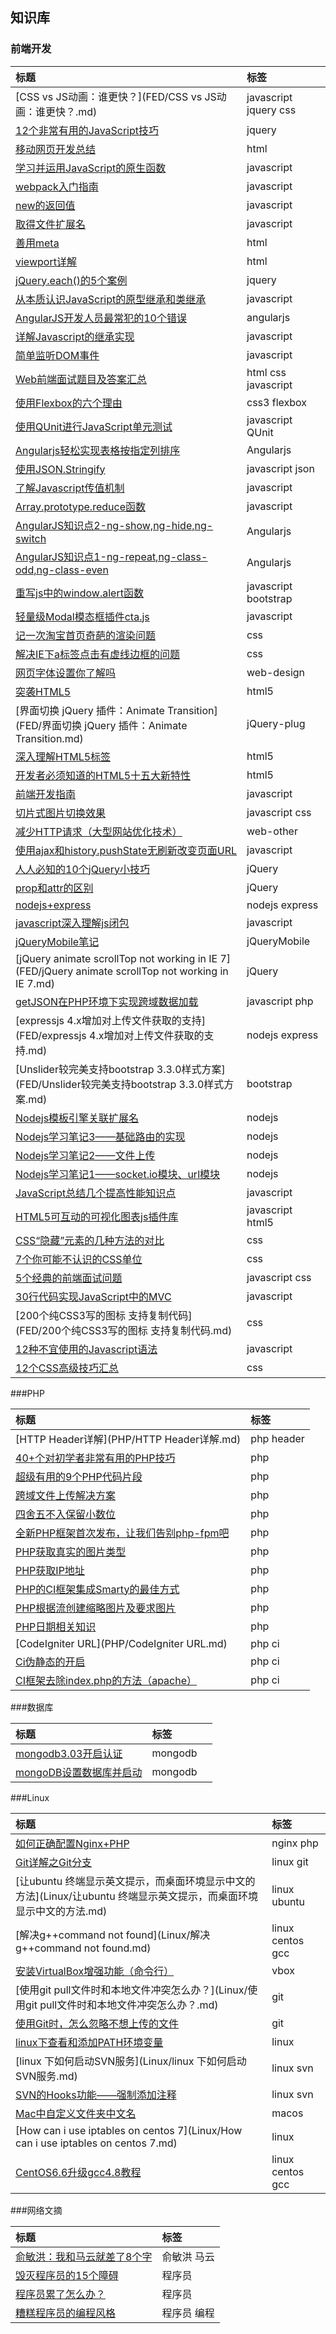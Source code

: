 ## 知识库

### 前端开发

| 标题                                       | 标签                    |
| :--------------------------------------- | :-------------------- |
| [CSS vs JS动画：谁更快？](FED/CSS vs JS动画：谁更快？.md) | javascript jquery css |
| [12个非常有用的JavaScript技巧](FED/12个非常有用的JavaScript技巧.md) | jquery                |
| [移动网页开发总结](FED/移动网页开发总结.md)              | html                  |
| [学习并运用JavaScript的原生函数](FED/学习并运用JavaScript的原生函数.md) | javascript            |
| [webpack入门指南](FED/webpack入门指南.md)        | javascript            |
| [new的返回值](FED/new的返回值.md)                | javascript            |
| [取得文件扩展名](FED/取得文件扩展名.md)                | javascript            |
| [善用meta](FED/善用meta.md)                  | html                  |
| [viewport详解](FED/viewport详解.md)          | html                  |
| [jQuery.each()的5个案例](FED/jQuery.each()的5个案例.md) | jquery                |
| [从本质认识JavaScript的原型继承和类继承](FED/从本质认识JavaScript的原型继承和类继承.md) | javascript            |
| [AngularJS开发人员最常犯的10个错误](FED/AngularJS开发人员最常犯的10个错误.md) | angularjs             |
| [详解Javascript的继承实现](FED/详解Javascript的继承实现.md) | javascript            |
| [简单监听DOM事件](FED/简单监听DOM事件.md)            | javascript            |
| [Web前端面试题目及答案汇总](FED/Web前端面试题目及答案汇总.md)  | html css javascript   |
| [使用Flexbox的六个理由](FED/使用Flexbox的六个理由.md)  | css3 flexbox          |
| [使用QUnit进行JavaScript单元测试](FED/使用QUnit进行JavaScript单元测试.md) | javascript QUnit      |
| [Angularjs轻松实现表格按指定列排序](FED/Angularjs轻松实现表格按指定列排序.md) | Angularjs             |
| [使用JSON.Stringify](FED/使用JSON.Stringify.md) | javascript json       |
| [了解Javascript传值机制](FED/了解Javascript传值机制.md) | javascript            |
| [Array.prototype.reduce函数](FED/Array.prototype.reduce函数.md) | javascript            |
| [AngularJS知识点2-ng-show,ng-hide,ng-switch](FED/AngularJS知识点2.md) | Angularjs             |
| [AngularJS知识点1-ng-repeat,ng-class-odd,ng-class-even](FED/AngularJS知识点1.md) | Angularjs             |
| [重写js中的window.alert函数](FED/重写js中的window.alert函数.md) | javascript bootstrap  |
| [轻量级Modal模态框插件cta.js](FED/轻量级Modal模态框插件cta.js.md) | javascript            |
| [记一次淘宝首页奇葩的渲染问题](FED/记一次淘宝首页奇葩的渲染问题.md)  | css                   |
| [解决IE下a标签点击有虚线边框的问题](FED/解决IE下a标签点击有虚线边框的问题.md) | css                   |
| [网页字体设置你了解吗](FED/网页字体设置你了解吗.md)          | web-design            |
| [突袭HTML5](FED/突袭HTML5.md)                | html5                 |
| [界面切换 jQuery 插件：Animate Transition](FED/界面切换 jQuery 插件：Animate Transition.md) | jQuery-plug           |
| [深入理解HTML5标签](FED/深入理解HTML5标签.md)        | html5                 |
| [开发者必须知道的HTML5十五大新特性](FED/开发者必须知道的HTML5十五大新特性.md) | html5                 |
| [前端开发指南](FED/前端开发指南.md)                  | javascript            |
| [切片式图片切换效果](FED/切片式图片切换效果.md)            | javascript css        |
| [减少HTTP请求（大型网站优化技术）](FED/减少HTTP请求（大型网站优化技术）.md) | web-other             |
| [使用ajax和history.pushState无刷新改变页面URL](FED/使用ajax和history.pushState无刷新改变页面URL.md) | javascript            |
| [人人必知的10个jQuery小技巧](FED/人人必知的10个jQuery小技巧.md) | jQuery                |
| [prop和attr的区别](FED/prop和attr的区别.md)      | jQuery                |
| [nodejs+express](FED/nodejs+express.md)  | nodejs express        |
| [javascript深入理解js闭包](FED/javascript深入理解js闭包.md) | javascript            |
| [jQueryMobile笔记](FED/jQueryMobile笔记.md)  | jQueryMobile          |
| [jQuery animate scrollTop not working in IE 7](FED/jQuery animate scrollTop not working in IE 7.md) | jQuery                |
| [getJSON在PHP环境下实现跨域数据加载](FED/getJSON在PHP环境下实现跨域数据加载.md) | javascript php        |
| [expressjs 4.x增加对上传文件获取的支持](FED/expressjs 4.x增加对上传文件获取的支持.md) | nodejs express        |
| [Unslider较完美支持bootstrap 3.3.0样式方案](FED/Unslider较完美支持bootstrap 3.3.0样式方案.md) | bootstrap             |
| [Nodejs模板引擎关联扩展名](FED/Nodejs模板引擎关联扩展名.md) | nodejs                |
| [Nodejs学习笔记3——基础路由的实现](FED/Nodejs学习笔记3——基础路由的实现.md) | nodejs                |
| [Nodejs学习笔记2——文件上传](FED/Nodejs学习笔记2——文件上传.md) | nodejs                |
| [Nodejs学习笔记1——socket.io模块、url模块](FED/Nodejs学习笔记1——socket.io模块、url模块.md) | nodejs                |
| [JavaScript总结几个提高性能知识点](FED/JavaScript总结几个提高性能知识点.md) | javascript            |
| [HTML5可互动的可视化图表js插件库](FED/HTML5可互动的可视化图表js插件库.md) | javascript html5      |
| [CSS“隐藏”元素的几种方法的对比](FED/CSS“隐藏”元素的几种方法的对比.md) | css                   |
| [7个你可能不认识的CSS单位](FED/7个你可能不认识的CSS单位.md)  | css                   |
| [5个经典的前端面试问题](FED/5个经典的前端面试问题.md)        | javascript css        |
| [30行代码实现JavaScript中的MVC](FED/30行代码实现JavaScript中的MVC.md) | javascript            |
| [200个纯CSS3写的图标 支持复制代码](FED/200个纯CSS3写的图标 支持复制代码.md) | css                   |
| [12种不宜使用的Javascript语法](FED/12种不宜使用的Javascript语法.md) | javascript            |
| [12个CSS高级技巧汇总](FED/12个CSS高级技巧汇总.md)      | css                   |

###PHP

| 标题                                       | 标签         |
| :--------------------------------------- | :--------- |
| [HTTP Header详解](PHP/HTTP Header详解.md)    | php header |
| [40+个对初学者非常有用的PHP技巧](PHP/40+个对初学者非常有用的PHP技巧.md) | php        |
| [超级有用的9个PHP代码片段](PHP/超级有用的9个PHP代码片段.md)  | php        |
| [跨域文件上传解决方案](PHP/跨域文件上传解决方案.md)          | php        |
| [四舍五不入保留小数位](PHP/四舍五不入保留小数位.md)          | php        |
| [全新PHP框架首次发布，让我们告别php-fpm吧](PHP/全新PHP框架首次发布，让我们告别php-fpm吧.md) | php        |
| [PHP获取真实的图片类型](PHP/PHP获取真实的图片类型.md)      | php        |
| [PHP获取IP地址](PHP/PHP获取IP地址.md)            | php        |
| [PHP的CI框架集成Smarty的最佳方式](PHP/PHP的CI框架集成Smarty的最佳方式.md) | php        |
| [PHP根据流创建缩略图片及要求图片](PHP/PHP根据流创建缩略图片及要求图片.md) | php        |
| [PHP日期相关知识](PHP/PHP日期相关知识.md)            | php        |
| [CodeIgniter URL](PHP/CodeIgniter URL.md) | php ci     |
| [Ci伪静态的开启](PHP/Ci伪静态的开启.md)              | php ci     |
| [CI框架去除index.php的方法（apache）](PHP/CI框架去除index.php的方法（apache）.md) | php ci     |


###数据库

| 标题                    | 标签      |      |
| :-------------------- | :------ | :--- |
| [mongodb3.03开启认证][d2] | mongodb |      |
| [mongoDB设置数据库并启动][d1] | mongodb |      |

[d2]: Database/mongodb3.03开启认证.md
[d1]: Database/mongoDB设置数据库并启动.md

###Linux

| 标题                                       | 标签               |
| :--------------------------------------- | :--------------- |
| [如何正确配置Nginx+PHP](Linux/如何正确配置Nginx+PHP.md) | nginx php        |
| [Git详解之Git分支](Linux/Git详解之Git分支.md)      | linux git        |
| [让ubuntu 终端显示英文提示，而桌面环境显示中文的方法](Linux/让ubuntu 终端显示英文提示，而桌面环境显示中文的方法.md) | linux ubuntu     |
| [解决g++command not found](Linux/解决g++command not found.md) | linux centos gcc |
| [安装VirtualBox增强功能（命令行）](Linux/安装VirtualBox增强功能（命令行）.md) | vbox             |
| [使用git pull文件时和本地文件冲突怎么办？](Linux/使用git pull文件时和本地文件冲突怎么办？.md) | git              |
| [使用Git时，怎么忽略不想上传的文件](Linux/使用Git时，怎么忽略不想上传的文件.md) | git              |
| [linux下查看和添加PATH环境变量](Linux/linux下查看和添加PATH环境变量.md) | linux            |
| [linux 下如何启动SVN服务](Linux/linux 下如何启动SVN服务.md) | linux svn        |
| [SVN的Hooks功能——强制添加注释](Linux/SVN的Hooks功能——强制添加注释.md) | linux svn        |
| [Mac中自定义文件夹中文名](Linux/Mac中自定义文件夹中文名.md)  | macos            |
| [How can i use iptables on centos 7](Linux/How can i use iptables on centos 7.md) | linux            |
| [CentOS6.6升级gcc4.8教程](Linux/CentOS6.6升级gcc4.8教程.md) | linux centos gcc |

###网络文摘

| 标题                   | 标签     |
| :------------------- | :----- |
| [俞敏洪：我和马云就差了8个字][o4] | 俞敏洪 马云 |
| [毁灭程序员的15个障碍][o3]    | 程序员    |
| [程序员累了怎么办？][o2]      | 程序员    |
| [糟糕程序员的编程风格][o1]     | 程序员 编程 |

[o4]: Other/俞敏洪：我和马云就差了8个字.md
[o3]: Other/毁灭程序员的15个障碍.md
[o2]: Other/程序员累了怎么办？.md
[o1]: Other/糟糕程序员的编程风格.md



